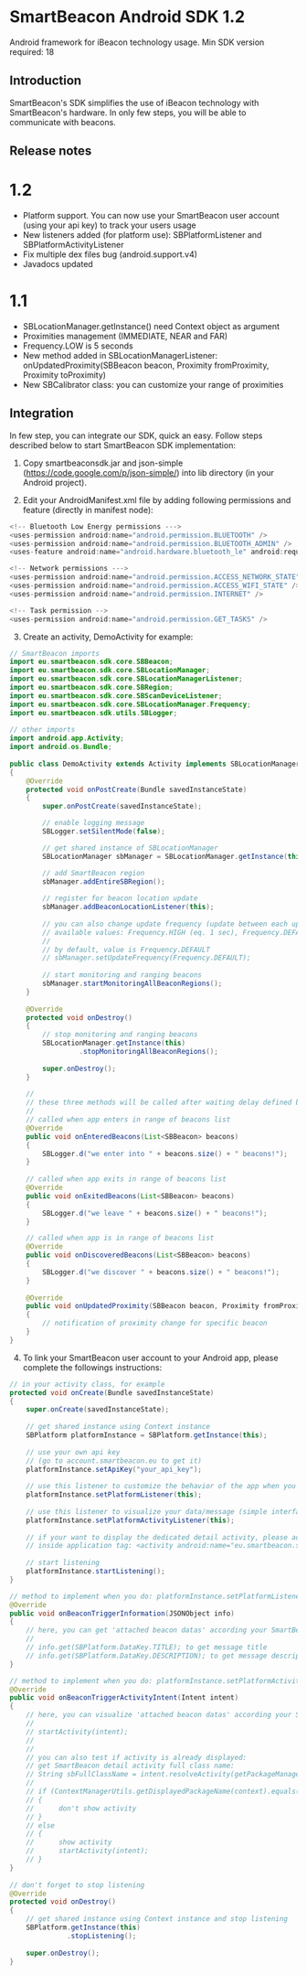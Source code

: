 SmartBeacon Android SDK 1.2
=======================

Android framework for iBeacon technology usage.
Min SDK version required: 18


Introduction
--------------------

SmartBeacon's SDK simplifies the use of iBeacon technology with SmartBeacon's hardware. In only few steps, you will be able to communicate with beacons.


Release notes
--------------------

1.2
===
- Platform support. You can now use your SmartBeacon user account (using your api key) to track your users usage
- New listeners added (for platform use): SBPlatformListener and SBPlatformActivityListener
- Fix multiple dex files bug (android.support.v4)
- Javadocs updated

1.1
===
- SBLocationManager.getInstance() need Context object as argument
- Proximities management (IMMEDIATE, NEAR and FAR) 
- Frequency.LOW is 5 seconds
- New method added in SBLocationManagerListener: onUpdatedProximity(SBBeacon beacon, Proximity fromProximity, Proximity toProximity) 
- New SBCalibrator class: you can customize your range of proximities


Integration
--------------------

In few step, you can integrate our SDK, quick an easy.
Follow steps described below to start SmartBeacon SDK implementation:

1. Copy smartbeaconsdk.jar and json-simple  (https://code.google.com/p/json-simple/) into lib directory (in your Android project).

2. Edit your AndroidManifest.xml file by adding following permissions and feature (directly in manifest node):
```java
<!-- Bluetooth Low Energy permissions --->
<uses-permission android:name="android.permission.BLUETOOTH" />
<uses-permission android:name="android.permission.BLUETOOTH_ADMIN" />
<uses-feature android:name="android.hardware.bluetooth_le" android:required="false" />

<!-- Network permissions --->
<uses-permission android:name="android.permission.ACCESS_NETWORK_STATE" />
<uses-permission android:name="android.permission.ACCESS_WIFI_STATE" />
<uses-permission android:name="android.permission.INTERNET" />

<!-- Task permission -->
<uses-permission android:name="android.permission.GET_TASKS" />
```
	
3. Create an activity, DemoActivity for example:
```java
// SmartBeacon imports
import eu.smartbeacon.sdk.core.SBBeacon;
import eu.smartbeacon.sdk.core.SBLocationManager;
import eu.smartbeacon.sdk.core.SBLocationManagerListener;
import eu.smartbeacon.sdk.core.SBRegion;
import eu.smartbeacon.sdk.core.SBScanDeviceListener;
import eu.smartbeacon.sdk.core.SBLocationManager.Frequency;
import eu.smartbeacon.sdk.utils.SBLogger;
	
// other imports
import android.app.Activity;
import android.os.Bundle;
	
public class DemoActivity extends Activity implements SBLocationManagerListener
{
	@Override
	protected void onPostCreate(Bundle savedInstanceState)
	{
		super.onPostCreate(savedInstanceState);

		// enable logging message
		SBLogger.setSilentMode(false);

		// get shared instance of SBLocationManager
		SBLocationManager sbManager = SBLocationManager.getInstance(this);

		// add SmartBeacon region
		sbManager.addEntireSBRegion();
		
		// register for beacon location update
		sbManager.addBeaconLocationListener(this);
		
		// you can also change update frequency (update between each update)
		// available values: Frequency.HIGH (eq. 1 sec), Frequency.DEFAULT (eq. 3 sec) and Frequency.LOW (eq. 5 sec)
		//
		// by default, value is Frequency.DEFAULT
		// sbManager.setUpdateFrequency(Frequency.DEFAULT);
				
		// start monitoring and ranging beacons
		sbManager.startMonitoringAllBeaconRegions();
	}
	
	@Override
	protected void onDestroy()
	{
		// stop monitoring and ranging beacons
		SBLocationManager.getInstance(this)
				 .stopMonitoringAllBeaconRegions();
				 
		super.onDestroy();
	}
	
	//
	// these three methods will be called after waiting delay defined by frequency value.
	//
	// called when app enters in range of beacons list
	@Override
	public void onEnteredBeacons(List<SBBeacon> beacons)
	{
		SBLogger.d("we enter into " + beacons.size() + " beacons!");
	}
	
	// called when app exits in range of beacons list
	@Override
	public void onExitedBeacons(List<SBBeacon> beacons)
	{
		SBLogger.d("we leave " + beacons.size() + " beacons!");
	}

	// called when app is in range of beacons list
	@Override
	public void onDiscoveredBeacons(List<SBBeacon> beacons)
	{
		SBLogger.d("we discover " + beacons.size() + " beacons!");
	}
	
	@Override
	public void onUpdatedProximity(SBBeacon beacon, Proximity fromProximity, Proximity toProximity)
	{
		// notification of proximity change for specific beacon
	}
}
```

4. To link your SmartBeacon user account to your Android app, please complete the followings instructions:
```java
// in your activity class, for example
protected void onCreate(Bundle savedInstanceState)
{
	super.onCreate(savedInstanceState);
	
	// get shared instance using Context instance
	SBPlatform platformInstance = SBPlatform.getInstance(this);
	
	// use your own api key
	// (go to account.smartbeacon.eu to get it)
	platformInstance.setApiKey("your_api_key");
	
	// use this listener to customize the behavior of the app when you are catching data/message
	platformInstance.setPlatformListener(this);
	
	// use this listener to visualize your data/message (simple interface)
	platformInstance.setPlatformActivityListener(this);
	
	// if your want to display the dedicated detail activity, please add the declaration of activity in your manifest file
	// inside application tag: <activity android:name="eu.smartbeacon.sdk.platform.SBBeaconActivity"></activity>
	
	// start listening
	platformInstance.startListening();
}

// method to implement when you do: platformInstance.setPlatformListener(...)
@Override
public void onBeaconTriggerInformation(JSONObject info)
{
	// here, you can get 'attached beacon datas' according your SmartBeacon configuration
	//
	// info.get(SBPlatform.DataKey.TITLE); to get message title
	// info.get(SBPlatform.DataKey.DESCRIPTION); to get message description
}

// method to implement when you do: platformInstance.setPlatformActivityListener(...)
@Override
public void onBeaconTriggerActivityIntent(Intent intent)
{
	// here, you can visualize 'attached beacon datas' according your SmartBeacon configuration
	// 
	// startActivity(intent);
	//
	//
	// you can also test if activity is already displayed:
	// get SmartBeacon detail activity full class name:
	// String sbFullClassName = intent.resolveActivity(getPackageManager()).flattenToString();
	//
	// if (ContextManagerUtils.getDisplayedPackageName(context).equals(sbFullClassName))
	// {
	//      don't show activity	
	// }
	// else
	// {
	//      show activity 
	//      startActivity(intent);
	// }
}
	
// don't forget to stop listening
@Override
protected void onDestroy()
{
	// get shared instance using Context instance and stop listening
	SBPlatform.getInstance(this)
			  .stopListening();
		
	super.onDestroy();
}
```
